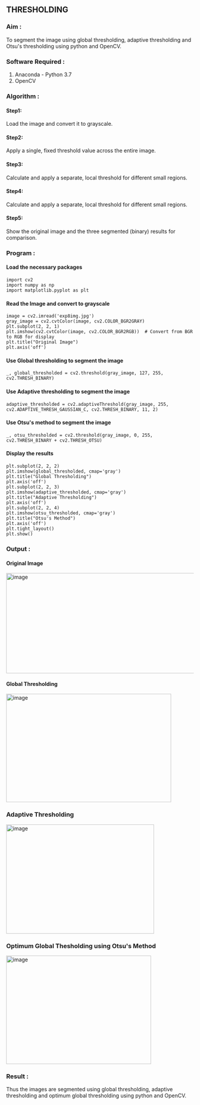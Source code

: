 ## THRESHOLDING
### Aim :
To segment the image using global thresholding, adaptive thresholding and Otsu's thresholding using python and OpenCV.

### Software Required :
1. Anaconda - Python 3.7
2. OpenCV

### Algorithm :
#### Step1:
Load the image and convert it to grayscale.
#### Step2:
Apply a single, fixed threshold value across the entire image.
#### Step3:
Calculate and apply a separate, local threshold for different small regions.
#### Step4:
Calculate and apply a separate, local threshold for different small regions.
#### Step5:
Show the original image and the three segmented (binary) results for comparison.

### Program :
#### Load the necessary packages
```
import cv2
import numpy as np
import matplotlib.pyplot as plt
```
#### Read the Image and convert to grayscale
```
image = cv2.imread('exp8img.jpg')  
gray_image = cv2.cvtColor(image, cv2.COLOR_BGR2GRAY)
plt.subplot(2, 2, 1)
plt.imshow(cv2.cvtColor(image, cv2.COLOR_BGR2RGB))  # Convert from BGR to RGB for display
plt.title("Original Image")
plt.axis('off')
```
#### Use Global thresholding to segment the image
```
_, global_thresholded = cv2.threshold(gray_image, 127, 255, cv2.THRESH_BINARY)
```
#### Use Adaptive thresholding to segment the image
```
adaptive_thresholded = cv2.adaptiveThreshold(gray_image, 255, cv2.ADAPTIVE_THRESH_GAUSSIAN_C, cv2.THRESH_BINARY, 11, 2)
```
#### Use Otsu's method to segment the image 
```
_, otsu_thresholded = cv2.threshold(gray_image, 0, 255, cv2.THRESH_BINARY + cv2.THRESH_OTSU)
```
#### Display the results
```
plt.subplot(2, 2, 2)
plt.imshow(global_thresholded, cmap='gray')
plt.title("Global Thresholding")
plt.axis('off')
plt.subplot(2, 2, 3)
plt.imshow(adaptive_thresholded, cmap='gray')
plt.title("Adaptive Thresholding")
plt.axis('off')
plt.subplot(2, 2, 4)
plt.imshow(otsu_thresholded, cmap='gray')
plt.title("Otsu's Method")
plt.axis('off')
plt.tight_layout()
plt.show()
```
### Output :
#### Original Image
<img width="680" height="269" alt="image" src="https://github.com/user-attachments/assets/52329e64-46b9-45dd-b6ab-8b2d31e8cf9b" />

#### Global Thresholding
<img width="443" height="291" alt="image" src="https://github.com/user-attachments/assets/8179501c-2151-4fca-b58b-56cf038b9108" />

### Adaptive Thresholding
<img width="397" height="293" alt="image" src="https://github.com/user-attachments/assets/19414162-3219-44aa-90c7-55ca3af11c4d" />

### Optimum Global Thesholding using Otsu's Method
<img width="389" height="291" alt="image" src="https://github.com/user-attachments/assets/26d38a85-d064-434d-bb07-77ce363184c5" />

### Result :
Thus the images are segmented using global thresholding, adaptive thresholding and optimum global thresholding using python and OpenCV.
